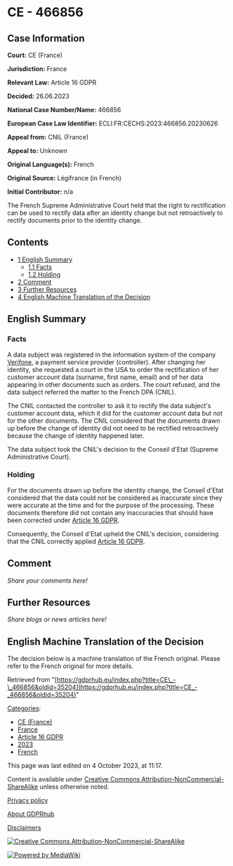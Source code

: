 # CE - 466856

## Case Information

**Court:** CE (France)

**Jurisdiction:** France

**Relevant Law:** Article 16 GDPR

**Decided:** 26.06.2023

**National Case Number/Name:** 466856

**European Case Law Identifier:** ECLI:FR:CECHS:2023:466856.20230626

**Appeal from:** CNIL (France)

**Appeal to:** Unknown

**Original Language(s):** French

**Original Source:** Légifrance (in French)

**Initial Contributor:** n/a

The French Supreme Administrative Court held that the right to rectification can be used to rectify data after an identity change but not retroactively to rectify documents prior to the identity change.

## Contents

*   [1 English Summary](#English_Summary)
    *   [1.1 Facts](#Facts)
    *   [1.2 Holding](#Holding)
*   [2 Comment](#Comment)
*   [3 Further Resources](#Further_Resources)
*   [4 English Machine Translation of the Decision](#English_Machine_Translation_of_the_Decision)

## English Summary

### Facts

A data subject was registered in the information system of the company [Verifone](https://www.verifone.com/), a payment service provider (controller). After changing her identity, she requested a court in the USA to order the rectification of her customer account data (surname, first name, email) and of her data appearing in other documents such as orders. The court refused, and the data subject referred the matter to the French DPA (CNIL).

The CNIL contacted the controller to ask it to rectify the data subject's customer account data, which it did for the customer account data but not for the other documents. The CNIL considered that the documents drawn up before the change of identity did not need to be rectified retroactively because the change of identity happened later.

The data subject took the CNIL's decision to the Conseil d'Etat (Supreme Administrative Court).

### Holding

For the documents drawn up before the identity change, the Conseil d'Etat considered that the data could not be considered as inaccurate since they were accurate at the time and for the purpose of the processing. These documents therefore did not contain any inaccuracies that should have been corrected under [Article 16 GDPR](/index.php?title=Article_16_GDPR "Article 16 GDPR").

Consequently, the Conseil d'Etat upheld the CNIL's decision, considering that the CNIL correctly applied [Article 16 GDPR](/index.php?title=Article_16_GDPR "Article 16 GDPR").

## Comment

_Share your comments here!_

## Further Resources

_Share blogs or news articles here!_

## English Machine Translation of the Decision

The decision below is a machine translation of the French original. Please refer to the French original for more details.

Retrieved from "[https://gdprhub.eu/index.php?title=CE\_-\_466856&oldid=35204](https://gdprhub.eu/index.php?title=CE_-_466856&oldid=35204)"

[Categories](/index.php?title=Special:Categories "Special:Categories"):

*   [CE (France)](/index.php?title=Category:CE_\(France\) "Category:CE (France)")
*   [France](/index.php?title=Category:France "Category:France")
*   [Article 16 GDPR](/index.php?title=Category:Article_16_GDPR "Category:Article 16 GDPR")
*   [2023](/index.php?title=Category:2023 "Category:2023")
*   [French](/index.php?title=Category:French "Category:French")

This page was last edited on 4 October 2023, at 11:17.

Content is available under [Creative Commons Attribution-NonCommercial-ShareAlike](https://creativecommons.org/licenses/by-nc-sa/4.0/) unless otherwise noted.

[Privacy policy](/index.php?title=GDPRhub:Privacy_policy)

[About GDPRhub](/index.php?title=GDPRhub:About)

[Disclaimers](/index.php?title=GDPRhub:General_disclaimer)

[![Creative Commons Attribution-NonCommercial-ShareAlike](/resources/assets/licenses/cc-by-nc-sa.png)](https://creativecommons.org/licenses/by-nc-sa/4.0/)

[![Powered by MediaWiki](/resources/assets/poweredby_mediawiki_88x31.png)](https://www.mediawiki.org/)
